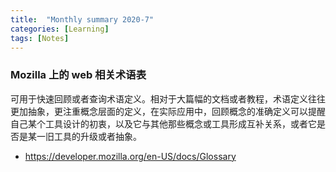 ```yaml
---
title:  "Monthly summary 2020-7"
categories: [Learning]
tags: [Notes]
---
```


### Mozilla 上的 web 相关术语表

可用于快速回顾或者查询术语定义。相对于大篇幅的文档或者教程，术语定义往往更加抽象，更注重概念层面的定义，在实际应用中，回顾概念的准确定义可以提醒自己某个工具设计的初衷，以及它与其他那些概念或工具形成互补关系，或者它是否是某一旧工具的升级或者抽象。

- https://developer.mozilla.org/en-US/docs/Glossary
